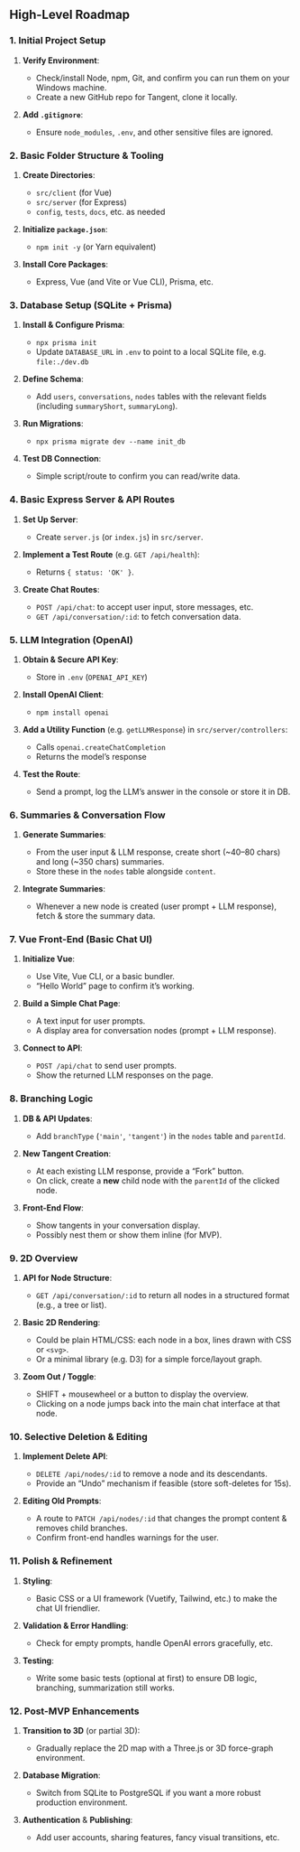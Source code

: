 ## **High-Level Roadmap**

### **1. Initial Project Setup**
1. **Verify Environment**:
    - Check/install Node, npm, Git, and confirm you can run them on your Windows machine.
    - Create a new GitHub repo for Tangent, clone it locally.

2. **Add `.gitignore`**:
    - Ensure `node_modules`, `.env`, and other sensitive files are ignored.
### **2. Basic Folder Structure & Tooling**
1. **Create Directories**:
    - `src/client` (for Vue)
    - `src/server` (for Express)
    - `config`, `tests`, `docs`, etc. as needed

2. **Initialize `package.json`**:
    - `npm init -y` (or Yarn equivalent)

3. **Install Core Packages**:
    - Express, Vue (and Vite or Vue CLI), Prisma, etc.

### **3. Database Setup (SQLite + Prisma)**
1. **Install & Configure Prisma**:
    - `npx prisma init`
    - Update `DATABASE_URL` in `.env` to point to a local SQLite file, e.g. `file:./dev.db`

2. **Define Schema**:
    - Add `users`, `conversations`, `nodes` tables with the relevant fields (including `summaryShort`, `summaryLong`).

3. **Run Migrations**:
    - `npx prisma migrate dev --name init_db`

4. **Test DB Connection**:
    - Simple script/route to confirm you can read/write data.

### **4. Basic Express Server & API Routes**
1. **Set Up Server**:
    - Create `server.js` (or `index.js`) in `src/server`.

2. **Implement a Test Route** (e.g. `GET /api/health`):
    - Returns `{ status: 'OK' }`.

3. **Create Chat Routes**:
    - `POST /api/chat`: to accept user input, store messages, etc.
    - `GET /api/conversation/:id`: to fetch conversation data.

### **5. LLM Integration (OpenAI)**
1. **Obtain & Secure API Key**:
    - Store in `.env` (`OPENAI_API_KEY`)

2. **Install OpenAI Client**:
    - `npm install openai`

3. **Add a Utility Function** (e.g. `getLLMResponse`) in `src/server/controllers`:
    - Calls `openai.createChatCompletion`
    - Returns the model’s response

4. **Test the Route**:
    - Send a prompt, log the LLM’s answer in the console or store it in DB.

### **6. Summaries & Conversation Flow**
1. **Generate Summaries**:
    - From the user input & LLM response, create short (~40–80 chars) and long (~350 chars) summaries.
    - Store these in the `nodes` table alongside `content`.

2. **Integrate Summaries**:
    - Whenever a new node is created (user prompt + LLM response), fetch & store the summary data.

### **7. Vue Front-End (Basic Chat UI)**
1. **Initialize Vue**:
    - Use Vite, Vue CLI, or a basic bundler.
    - “Hello World” page to confirm it’s working.

2. **Build a Simple Chat Page**:
    - A text input for user prompts.
    - A display area for conversation nodes (prompt + LLM response).

3. **Connect to API**:
    - `POST /api/chat` to send user prompts.
    - Show the returned LLM responses on the page.

### **8. Branching Logic**
1. **DB & API Updates**:
    - Add `branchType` (`'main'`, `'tangent'`) in the `nodes` table and `parentId`.

2. **New Tangent Creation**:
    - At each existing LLM response, provide a “Fork” button.
    - On click, create a **new** child node with the `parentId` of the clicked node.

3. **Front-End Flow**:
    - Show tangents in your conversation display.
    - Possibly nest them or show them inline (for MVP).

### **9. 2D Overview**
1. **API for Node Structure**:
    - `GET /api/conversation/:id` to return all nodes in a structured format (e.g., a tree or list).

2. **Basic 2D Rendering**:
    - Could be plain HTML/CSS: each node in a box, lines drawn with CSS or `<svg>`.
    - Or a minimal library (e.g. D3) for a simple force/layout graph.

3. **Zoom Out / Toggle**:
    - SHIFT + mousewheel or a button to display the overview.
    - Clicking on a node jumps back into the main chat interface at that node.

### **10. Selective Deletion & Editing**
1. **Implement Delete API**:
    - `DELETE /api/nodes/:id` to remove a node and its descendants.
    - Provide an “Undo” mechanism if feasible (store soft-deletes for 15s).

2. **Editing Old Prompts**:
    - A route to `PATCH /api/nodes/:id` that changes the prompt content & removes child branches.
    - Confirm front-end handles warnings for the user.

### **11. Polish & Refinement**
1. **Styling**:
    - Basic CSS or a UI framework (Vuetify, Tailwind, etc.) to make the chat UI friendlier.

2. **Validation & Error Handling**:
    - Check for empty prompts, handle OpenAI errors gracefully, etc.

3. **Testing**:
    - Write some basic tests (optional at first) to ensure DB logic, branching, summarization still works.

### **12. Post-MVP Enhancements**
1. **Transition to 3D** (or partial 3D):
    - Gradually replace the 2D map with a Three.js or 3D force-graph environment.

2. **Database Migration**:
    - Switch from SQLite to PostgreSQL if you want a more robust production environment.

3. **Authentication** & **Publishing**:
    - Add user accounts, sharing features, fancy visual transitions, etc.